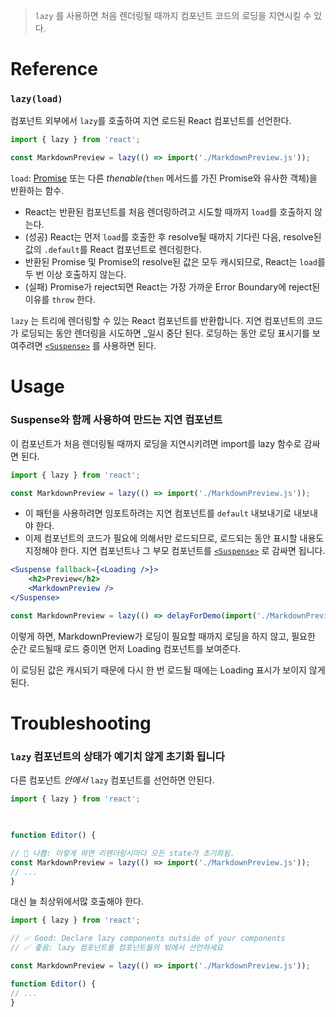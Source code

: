 
> `lazy` 를 사용하면 처음 렌더링될 때까지 컴포넌트 코드의 로딩을 지연시킬 수 있다.
# **Reference**
### `lazy(load)`
컴포넌트 외부에서 `lazy`를 호출하여 지연 로드된 React 컴포넌트를 선언한다.

```jsx
import { lazy } from 'react';  

const MarkdownPreview = lazy(() => import('./MarkdownPreview.js'));
```

`load`: [Promise](https://developer.mozilla.org/ko/docs/Web/JavaScript/Reference/Global_Objects/Promise) 또는 다른 _thenable(_`then` 메서드를 가진 Promise와 유사한 객체)을 반환하는 함수. 

- React는 반환된 컴포넌트를 처음 렌더링하려고 시도할 때까지 `load`를 호출하지 않는다. 
- (성공) React는 먼저 `load`를 호출한 후 resolve될 때까지 기다린 다음, resolve된 값의 `.default`를 React 컴포넌트로 렌더링한다. 
- 반환된 Promise 및 Promise의 resolve된 값은 모두 캐시되므로, React는 `load`를 두 번 이상 호출하지 않는다. 
- (실패) Promise가 reject되면 React는 가장 가까운 Error Boundary에 reject된 이유를 `throw` 한다.

`lazy` 는 트리에 렌더링할 수 있는 React 컴포넌트를 반환합니다. 지연 컴포넌트의 코드가 로딩되는 동안 렌더링을 시도하면 _일시 중단 된다. 로딩하는 동안 로딩 표시기를 보여주려면 [`<Suspense>`](https://react-ko.dev/reference/react/Suspense) 를 사용하면 된다.

# **Usage**
### Suspense와 함께 사용하여 만드는 지연 컴포넌트

이 컴포넌트가 처음 렌더링될 때까지 로딩을 지연시키려면 import를 lazy 함수로 감싸면 된다.

```jsx
import { lazy } from 'react';  

const MarkdownPreview = lazy(() => import('./MarkdownPreview.js'));
```

- 이 패턴을 사용하려면 임포트하려는 지연 컴포넌트를 `default` 내보내기로 내보내야 한다.
- 이제 컴포넌트의 코드가 필요에 의해서만 로드되므로, 로드되는 동안 표시할 내용도 지정해야 한다. 지연 컴포넌트나 그 부모 컴포넌트를 [`<Suspense>`](https://react-ko.dev/reference/react/Suspense) 로 감싸면 됩니다.

```jsx
<Suspense fallback={<Loading />}>  
	<h2>Preview</h2>  
	<MarkdownPreview />  
</Suspense>
```

```jsx
const MarkdownPreview = lazy(() => delayForDemo(import('./MarkdownPreview.js')));
```

이렇게 하면, MarkdownPreview가 로딩이 필요할 때까지 로딩을 하지 않고, 필요한 순간 로드될때 로드 중이면 먼저  Loading 컴포넌트를 보여준다.

이 로딩된 값은 캐시되기 때문에 다시 한 번 로드될 때에는 Loading 표시가 보이지 않게 된다.

# **Troubleshooting**
### `lazy` 컴포넌트의 상태가 예기치 않게 초기화 됩니다
다른 컴포넌트 _안에서_ `lazy` 컴포넌트를 선언하면 안된다.
```jsx
import { lazy } from 'react';  

  

function Editor() {  

// 🔴 나쁨: 이렇게 하면 리렌더링시마다 모든 state가 초기화됨.
const MarkdownPreview = lazy(() => import('./MarkdownPreview.js'));  
// ...  
}
```

대신 늘 최상위에서많 호출해야 한다.
```jsx
import { lazy } from 'react';  

// ✅ Good: Declare lazy components outside of your components  
// ✅ 좋음: lazy 컴포넌트를 컴포넌트들의 밖에서 선언하세요  

const MarkdownPreview = lazy(() => import('./MarkdownPreview.js'));  

function Editor() {  
// ...  
}
```